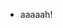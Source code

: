 - aaaaah!


<!---
apring/apring is a ✨ special ✨ repository because its `README.md` (this file) appears on your GitHub profile.
You can click the Preview link to take a look at your changes.
--->
